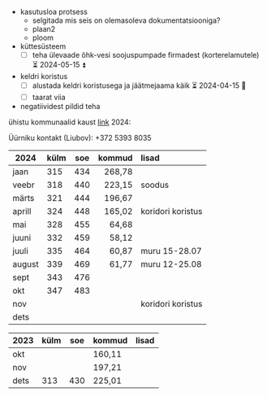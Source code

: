 
- kasutusloa protsess
	- selgitada mis seis on olemasoleva dokumentatsiooniga?
	- plaan2
	- ploom
- küttesüsteem
	- [ ] teha ülevaade õhk-vesi soojuspumpade firmadest (korterelamutele) ⏳ 2024-05-15 ⏫ 
- keldri koristus
	- [ ] alustada keldri koristusega ja jäätmejaama käik ⏳ 2024-04-15 🔼 
	- [ ] taarat viia
- negatiividest pildid teha

ühistu kommunaalid kaust [link](https://drive.google.com/drive/folders/1Zkv9v9fI9V0a7ZcAaSlHNOiu0NJRhIud?usp=drive_link)
2024:

Üürniku kontakt (Liubov): +372 5393 8035

| 2024   | külm | soe | kommud | lisad             |
| ------ | ---- | --- | ------:|:----------------- |
| jaan   | 315  | 434 | 268,78 |                   |
| veebr  | 318  | 440 | 223,15 | soodus            |
| märts  | 321  | 444 | 196,67 |                   |
| aprill | 324  | 448 | 165,02 | koridori koristus |
| mai    | 328  | 455 |  64,68 |                   |
| juuni  | 332  | 459 |  58,12 |                   |
| juuli  | 335  | 464 |  60,87 | muru 15-28.07     |
| august | 339  | 469 |  61,77 | muru 12-25.08     |
| sept   | 343  | 476 |        |                   |
| okt    | 347  | 483 |        |                   |
| nov    |      |     |        | koridori koristus |
| dets   |      |     |        |                   |

| 2023 | külm | soe | kommud | lisad |
| ---- | ---- | --- | ------ | ----- |
| okt  |      |     | 160,11 |       |
| nov  |      |     | 197,21 |       |
| dets | 313  | 430 | 225,01 |       |
